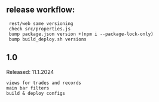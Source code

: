 ## release workflow:

     rest/web same versioning
     check src/properties.js
     bump package.json version +(npm i --package-lock-only)
     bump build_deploy.sh versions 

## 1.0
Released: 11.1.2024

    views for trades and records
    main bar filters
    build & deploy configs